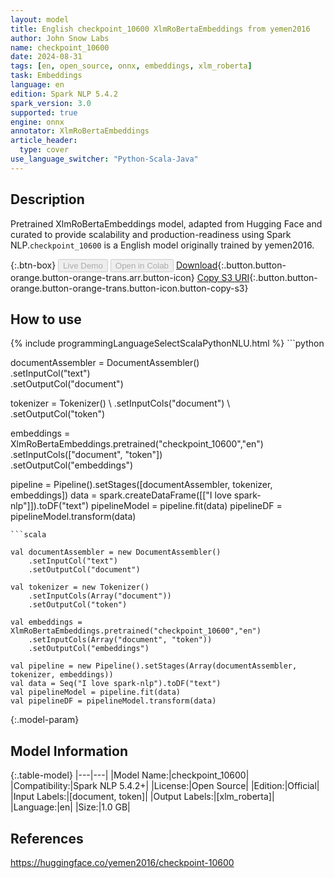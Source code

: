 ```yaml
---
layout: model
title: English checkpoint_10600 XlmRoBertaEmbeddings from yemen2016
author: John Snow Labs
name: checkpoint_10600
date: 2024-08-31
tags: [en, open_source, onnx, embeddings, xlm_roberta]
task: Embeddings
language: en
edition: Spark NLP 5.4.2
spark_version: 3.0
supported: true
engine: onnx
annotator: XlmRoBertaEmbeddings
article_header:
  type: cover
use_language_switcher: "Python-Scala-Java"
---
```


## Description

Pretrained XlmRoBertaEmbeddings model, adapted from Hugging Face and curated to provide scalability and production-readiness using Spark NLP.`checkpoint_10600` is a English model originally trained by yemen2016.

{:.btn-box}
<button class="button button-orange" disabled>Live Demo</button>
<button class="button button-orange" disabled>Open in Colab</button>
[Download](https://s3.amazonaws.com/auxdata.johnsnowlabs.com/public/models/checkpoint_10600_en_5.4.2_3.0_1725137431687.zip){:.button.button-orange.button-orange-trans.arr.button-icon}
[Copy S3 URI](s3://auxdata.johnsnowlabs.com/public/models/checkpoint_10600_en_5.4.2_3.0_1725137431687.zip){:.button.button-orange.button-orange-trans.button-icon.button-copy-s3}

## How to use



<div class="tabs-box" markdown="1">
{% include programmingLanguageSelectScalaPythonNLU.html %}
```python
 
documentAssembler = DocumentAssembler() \
      .setInputCol("text") \
      .setOutputCol("document")
    
tokenizer = Tokenizer() \ 
      .setInputCols("document") \ 
      .setOutputCol("token")

embeddings = XlmRoBertaEmbeddings.pretrained("checkpoint_10600","en") \
      .setInputCols(["document", "token"]) \
      .setOutputCol("embeddings")       
        
pipeline = Pipeline().setStages([documentAssembler, tokenizer, embeddings])
data = spark.createDataFrame([["I love spark-nlp"]]).toDF("text")
pipelineModel = pipeline.fit(data)
pipelineDF = pipelineModel.transform(data)

```
```scala

val documentAssembler = new DocumentAssembler() 
    .setInputCol("text") 
    .setOutputCol("document")
    
val tokenizer = new Tokenizer() 
    .setInputCols(Array("document"))
    .setOutputCol("token")

val embeddings = XlmRoBertaEmbeddings.pretrained("checkpoint_10600","en") 
    .setInputCols(Array("document", "token")) 
    .setOutputCol("embeddings")

val pipeline = new Pipeline().setStages(Array(documentAssembler, tokenizer, embeddings))
val data = Seq("I love spark-nlp").toDF("text")
val pipelineModel = pipeline.fit(data)
val pipelineDF = pipelineModel.transform(data)

```
</div>

{:.model-param}
## Model Information

{:.table-model}
|---|---|
|Model Name:|checkpoint_10600|
|Compatibility:|Spark NLP 5.4.2+|
|License:|Open Source|
|Edition:|Official|
|Input Labels:|[document, token]|
|Output Labels:|[xlm_roberta]|
|Language:|en|
|Size:|1.0 GB|

## References

https://huggingface.co/yemen2016/checkpoint-10600